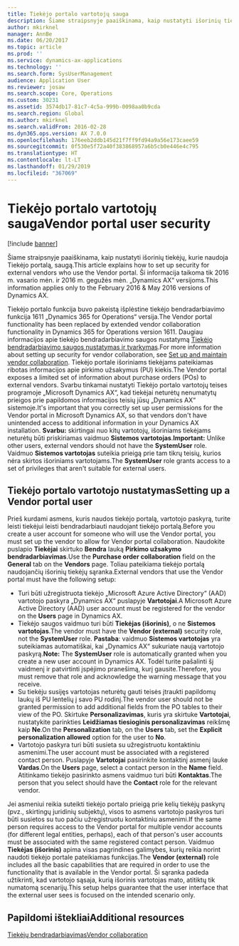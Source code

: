 ```yaml
---
title: Tiekėjo portalo vartotojų sauga
description: Šiame straipsnyje paaiškinama, kaip nustatyti išorinių tiekėjų, kurie naudoja Tiekėjo portalą, saugą. Ši informacija taikoma tik 2016 m. vasario mėn. ir 2016 m. gegužės mėn. „Dynamics AX“ versijoms.
author: mkirknel
manager: AnnBe
ms.date: 06/20/2017
ms.topic: article
ms.prod: ''
ms.service: dynamics-ax-applications
ms.technology: ''
ms.search.form: SysUserManagement
audience: Application User
ms.reviewer: josaw
ms.search.scope: Core, Operations
ms.custom: 30231
ms.assetid: 3574db17-81c7-4c5a-999b-0098aa0b9cda
ms.search.region: Global
ms.author: mkirknel
ms.search.validFrom: 2016-02-28
ms.dyn365.ops.version: AX 7.0.0
ms.openlocfilehash: 176eeb2ddb145d21f7ff9fd94a9a56e173caee59
ms.sourcegitcommit: 0f530e5f72a40f383868957a6b5cb0e446e4c795
ms.translationtype: HT
ms.contentlocale: lt-LT
ms.lasthandoff: 01/29/2019
ms.locfileid: "367069"
---
```

# <a name="vendor-portal-user-security"></a><span data-ttu-id="2205b-104">Tiekėjo portalo vartotojų sauga</span><span class="sxs-lookup"><span data-stu-id="2205b-104">Vendor portal user security</span></span>

[!include [banner](../includes/banner.md)]

<span data-ttu-id="2205b-105">Šiame straipsnyje paaiškinama, kaip nustatyti išorinių tiekėjų, kurie naudoja Tiekėjo portalą, saugą.</span><span class="sxs-lookup"><span data-stu-id="2205b-105">This article explains how to set up security for external vendors who use the Vendor portal.</span></span> <span data-ttu-id="2205b-106">Ši informacija taikoma tik 2016 m. vasario mėn. ir 2016 m. gegužės mėn. „Dynamics AX“ versijoms.</span><span class="sxs-lookup"><span data-stu-id="2205b-106">This information applies only to the February 2016 &amp; May 2016 versions of Dynamics AX.</span></span>

<span data-ttu-id="2205b-107">Tiekėjo portalo funkcija buvo pakeistą išplėstine tiekėjo bendradarbiavimo funkcija 1611 „Dynamics 365 for Operations“ versija.</span><span class="sxs-lookup"><span data-stu-id="2205b-107">The Vendor portal functionality has been replaced by extended vendor collaboration functionality in Dynamics 365 for Operations version 1611.</span></span> <span data-ttu-id="2205b-108">Daugiau informacijos apie tiekėjo bendradarbiavimo saugos nustatymą [Tiekėjo bendradarbiavimo saugos nustatymas ir tvarkymas](set-up-maintain-vendor-collaboration.md).</span><span class="sxs-lookup"><span data-stu-id="2205b-108">For more information about setting up security for vendor collaboration, see [Set up and maintain vendor collaboration](set-up-maintain-vendor-collaboration.md).</span></span> <span data-ttu-id="2205b-109">Tiekėjo portale išoriniams tiekėjams pateikiamas ribotas informacijos apie pirkimo užsakymus (PU) kiekis.</span><span class="sxs-lookup"><span data-stu-id="2205b-109">The Vendor portal exposes a limited set of information about purchase orders (POs) to external vendors.</span></span> <span data-ttu-id="2205b-110">Svarbu tinkamai nustatyti Tiekėjo portalo vartotojų teises programoje „Microsoft Dynamics AX“, kad tiekėjai neturėtų nenumatytų prieigos prie papildomos informacijos teisių jūsų „Dynamics AX“ sistemoje.</span><span class="sxs-lookup"><span data-stu-id="2205b-110">It's important that you correctly set up user permissions for the Vendor portal in Microsoft Dynamics AX, so that vendors don't have unintended access to additional information in your Dynamics AX installation.</span></span> <span data-ttu-id="2205b-111">**Svarbu:** skirtingai nuo kitų vartotojų, išoriniams tiekėjams neturėtų būti priskiriamas vaidmuo **Sistemos vartotojas**.</span><span class="sxs-lookup"><span data-stu-id="2205b-111">**Important:** Unlike other users, external vendors should not have the **SystemUser** role.</span></span> <span data-ttu-id="2205b-112">Vaidmuo **Sistemos vartotojas** suteikia prieigą prie tam tikrų teisių, kurios nėra skirtos išoriniams vartotojams.</span><span class="sxs-lookup"><span data-stu-id="2205b-112">The **SystemUser** role grants access to a set of privileges that aren't suitable for external users.</span></span>

## <a name="setting-up-a-vendor-portal-user"></a><span data-ttu-id="2205b-113">Tiekėjo portalo vartotojo nustatymas</span><span class="sxs-lookup"><span data-stu-id="2205b-113">Setting up a Vendor portal user</span></span>
<span data-ttu-id="2205b-114">Prieš kurdami asmens, kuris naudos tiekėjo portalą, vartotojo paskyrą, turite leisti tiekėjui leisti bendradarbiauti naudojant tiekėjo portalą.</span><span class="sxs-lookup"><span data-stu-id="2205b-114">Before you create a user account for someone who will use the Vendor portal, you must set up the vendor to allow for Vendor portal collaboration.</span></span> <span data-ttu-id="2205b-115">Naudokite puslapio **Tiekėjai** skirtuko **Bendra** lauką **Pirkimo užsakymo bendradarbiavimas**.</span><span class="sxs-lookup"><span data-stu-id="2205b-115">Use the **Purchase order collaboration** field on the **General** tab on the **Vendors** page.</span></span> <span data-ttu-id="2205b-116">Toliau pateikiama tiekėjo portalą naudojančių išorinių tiekėjų sąranka.</span><span class="sxs-lookup"><span data-stu-id="2205b-116">External vendors that use the Vendor portal must have the following setup:</span></span>

-   <span data-ttu-id="2205b-117">Turi būti užregistruota tiekėjo „Microsoft Azure Active Directory“ (AAD) vartotojo paskyra „Dynamics AX“ puslapyje **Vartotojai**.</span><span class="sxs-lookup"><span data-stu-id="2205b-117">A Microsoft Azure Active Directory (AAD) user account must be registered for the vendor on the **Users** page in Dynamics AX.</span></span>
-   <span data-ttu-id="2205b-118">Tiekėjo saugos vaidmuo turi būti **Tiekėjas (išorinis)**, o ne **Sistemos vartotojas**.</span><span class="sxs-lookup"><span data-stu-id="2205b-118">The vendor must have the **Vendor (external)** security role, not the **SystemUser** role.</span></span> <span data-ttu-id="2205b-119">**Pastaba**: vaidmuo **Sistemos vartotojas** yra suteikiamas automatiškai, kai „Dynamics AX“ sukuriate naują vartotojo paskyrą.</span><span class="sxs-lookup"><span data-stu-id="2205b-119">**Note:** The **SystemUser** role is automatically granted when you create a new user account in Dynamics AX.</span></span> <span data-ttu-id="2205b-120">Todėl turite pašalinti šį vaidmenį ir patvirtinti įspėjimo pranešimą, kurį gausite.</span><span class="sxs-lookup"><span data-stu-id="2205b-120">Therefore, you must remove that role and acknowledge the warning message that you receive.</span></span>
-   <span data-ttu-id="2205b-121">Su tiekėju susijęs vartotojas neturėtų gauti teisės įtraukti papildomų laukų iš PU lentelių į savo PU rodinį.</span><span class="sxs-lookup"><span data-stu-id="2205b-121">The vendor user should not be granted permission to add additional fields from the PO tables to their view of the PO.</span></span> <span data-ttu-id="2205b-122">Skirtuke **Personalizavimas**, kuris yra skirtuke **Vartotojai**, nustatykite parinkties **Leidžiamas tiesioginis personalizavimas** reikšmę kaip **Ne**.</span><span class="sxs-lookup"><span data-stu-id="2205b-122">On the **Personalization** tab, on the **Users** tab, set the **Explicit personalization allowed** option for the user to **No**.</span></span>
-   <span data-ttu-id="2205b-123">Vartotojo paskyra turi būti susieta su užregistruotu kontaktiniu asmenimi.</span><span class="sxs-lookup"><span data-stu-id="2205b-123">The user account must be associated with a registered contact person.</span></span> <span data-ttu-id="2205b-124">Puslapyje **Vartotojai** pasirinkite kontaktinį asmenį lauke **Vardas**.</span><span class="sxs-lookup"><span data-stu-id="2205b-124">On the **Users** page, select a contact person in the **Name** field.</span></span> <span data-ttu-id="2205b-125">Atitinkamo tiekėjo pasirinkto asmens vaidmuo turi būti **Kontaktas**.</span><span class="sxs-lookup"><span data-stu-id="2205b-125">The person that you select should have the **Contact** role for the relevant vendor.</span></span>

<span data-ttu-id="2205b-126">Jei asmeniui reikia suteikti tiekėjo portalo prieigą prie kelių tiekėjų paskyrų (pvz., skirtingų juridinių subjektų), visos to asmens vartotojo paskyros turi būti susietos su tuo pačiu užregistruotu kontaktiniu asmenimi.</span><span class="sxs-lookup"><span data-stu-id="2205b-126">If the same person requires access to the Vendor portal for multiple vendor accounts (for different legal entities, perhaps), each of that person's user accounts must be associated with the same registered contact person.</span></span> <span data-ttu-id="2205b-127">Vaidmuo **Tiekėjas (išorinis)** apima visas pagrindines galimybes, kurių reikia norint naudoti tiekėjo portale pateikiamas funkcijas.</span><span class="sxs-lookup"><span data-stu-id="2205b-127">The **Vendor (external)** role includes all the basic capabilities that are required in order to use the functionality that is available in the Vendor portal.</span></span> <span data-ttu-id="2205b-128">Ši sąranka padeda užtikrinti, kad vartotojo sąsaja, kurią išorinis vartotojas mato, atitiktų tik numatomą scenarijų.</span><span class="sxs-lookup"><span data-stu-id="2205b-128">This setup helps guarantee that the user interface that the external user sees is focused on the intended scenario only.</span></span>

<a name="additional-resources"></a><span data-ttu-id="2205b-129">Papildomi ištekliai</span><span class="sxs-lookup"><span data-stu-id="2205b-129">Additional resources</span></span>
--------

[<span data-ttu-id="2205b-130">Tiekėjų bendradarbiavimas</span><span class="sxs-lookup"><span data-stu-id="2205b-130">Vendor collaboration</span></span>](collaborate-vendors-vendor-portal.md)



